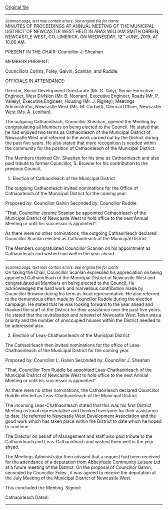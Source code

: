 [Original file](https://www.limerick.ie/sites/default/files/media/documents/2019-07/01%28b%29%202019-06-12%20Minutes%20AGM.pdf)

---
*<small>Scanned page, text may contain errors. See original file for clarity</small>*  
MINUTES OF PROCEEDINGS AT ANNUAL MEETING OF THE
MUNICIPAL DISTRICT OF NEWCASTLE WEST HELD IN
ARAS WILLIAM SMITH OBRIEN, NEWCASTLE WEST,
CO. LIMERICK, ON WEDNESDAY, 12™ JUNE, 2019, AT
10.00 AM.

PRESENT IN THE CHAIR: Councillor J. Sheahan.

MEMBERS PRESENT:

Councillors Collins, Foley, Galvin, Scanlan, and Ruddle.

OFFICIALS IN ATTENDANCE:

Director, Social Development Directorate (Mr. G. Daly), Senior Executive Engineer, West
Division (Mr. B. Noonan), Executive Engineer, Roads (Mr. P. Vallely), Executive Engineer,
Housing (Mr. J. Rigney), Meetings Administrator, Newcastle West (Ms. M. Corbett), Clerical
Officer, Newcastle West (Ms. A. Lenihan).

The outgoing Cathaoirleach, Councillor Sheahan, opened the Meeting by congratulating all
Members on being elected to the Council. He stated that he had enjoyed two terms as
Cathaoirleach of the Municipal District of Newcastle West and referred to the work carried
out by the District during the past five years. He also stated that more recognition is needed
within the community for the position of Cathaoirleach of the Municipal District.

The Members thanked Cllr. Sheahan for his time as Cathaoirleach and also paid tribute to
former Councillor, S. Browne for his contribution to the previous Council.

1. Election of Cathaoirleach of the Municipal District

The outgoing Cathaoirleach invited nominations for the Office of Cathaoirleach of the
Municipal District for the coming year.

Proposed by: Councillor Galvin
Seconded by: Councillor Ruddle

“That, Councillor Jerome Scanlan be appointed Cathaoirleach of the Municipal District of
Newcastle West to hold office to the next Annual Meeting or until his successor is appointed”.

As there were no other nominations, the outgoing Cathaoirleach declared Councillor Scanlan
elected as Cathaoirleach of the Municipal District.

The Members congratulated Councillor Scanlan on his appointment as Cathaoirleach and
wished him well in the year ahead.


---
*<small>Scanned page, text may contain errors. See original file for clarity</small>*  
On taking the Chair, Councillor Scanlan expressed his appreciation on being appointed
Cathaoirleach of the Municipal District of Newcastle West and congratulated all Members on
being elected to the Council. He acknowledged the hard work and marvellous contribution
made by Councillor Browne during his term as local representative. He also referred to the
tremendous effort made by Councillor Ruddle during the election campaign. He stated that
he was looking forward to the year ahead and thanked the staff of the District for their
assistance over the past five years. He stated that the revitalisation and renewal of Newcastle
West Town was a priority and the number of unoccupied houses within the District needed
to be addressed also.

2. Election of Leas-Chathaoirleach of the Municipal District

The Cathaoirleach then invited nominations for the office of Leas-Chathaoirleach of the
Municipal District for the coming year.

Proposed by: Councillor L. Galvin
Seconded by: Councillor J. Sheahan

“That, Councillor Tom Ruddle be appointed Leas-Chathaoirleach of the Municipal District of
Newcastle West to hold office to the next Annual Meeting or until his successor is appointed”.

As there were no other nominations, the Cathaoirleach declared Councillor Ruddle
elected as Leas-Chathaoirleach of the Municipal District.

The incoming Leas-Chathaoirleach stated that this was his first District Meeting as local
representative and thanked everyone for their assistance to date. He referred to Newcastle
West Development Association and the good work which has taken place within the District
to date which he hoped to continue.

The Director on behalf of Management and staff also paid tribute to the Cathaoirleach and
Leas-Cathaoirleach and wished them well in the year ahead.

The Meetings Administrator then advised that a request had been received for the
attendance of a deputation from Abbeyfeale Community Leisure Ltd at a future meeting of
the District. On the proposal of Councillor Galvin, seconded by Councillor Foley , it was agreed
to receive the deputation at the July Meeting of the Municipal District of Newcastle West.

This concluded the Meeting.
Signed:

Cathaoirleach
Dated:


---

